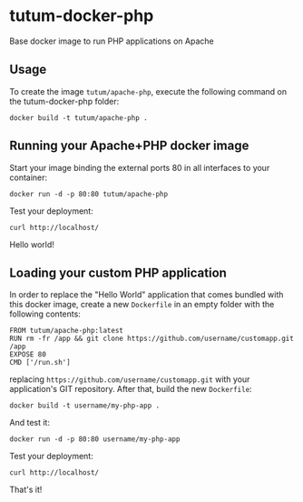 tutum-docker-php
================

Base docker image to run PHP applications on Apache


Usage
-----

To create the image `tutum/apache-php`, execute the following command on the tutum-docker-php folder:

	docker build -t tutum/apache-php .


Running your Apache+PHP docker image
------------------------------------

Start your image binding the external ports 80 in all interfaces to your container:

	docker run -d -p 80:80 tutum/apache-php

Test your deployment:

	curl http://localhost/

Hello world!


Loading your custom PHP application
-----------------------------------

In order to replace the "Hello World" application that comes bundled with this docker image,
create a new `Dockerfile` in an empty folder with the following contents:

	FROM tutum/apache-php:latest
	RUN rm -fr /app && git clone https://github.com/username/customapp.git /app
	EXPOSE 80
	CMD ['/run.sh']

replacing `https://github.com/username/customapp.git` with your application's GIT repository.
After that, build the new `Dockerfile`:

	docker build -t username/my-php-app .

And test it:

	docker run -d -p 80:80 username/my-php-app

Test your deployment:

	curl http://localhost/

That's it!
